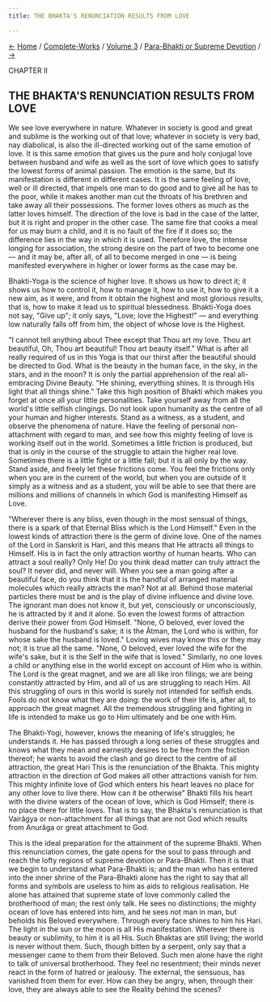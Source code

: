 ```yaml
---
title: THE BHAKTA'S RENUNCIATION RESULTS FROM LOVE

---
```

<div>

[←](the_preparatory_renunciation.htm) [Home](../../../index.htm) /
[Complete-Works](../../complete_works.htm) / [Volume
3](../volume_3_contents.htm) / [Para-Bhakti or Supreme
Devotion](para-bhakti_or_supreme_devotion_contents.htm)
/ [→](the_naturalness_of_bhakti-yoga.htm)

  

CHAPTER II

## THE BHAKTA'S RENUNCIATION RESULTS FROM LOVE

We see love everywhere in nature. Whatever in society is good and great
and sublime is the working out of that love; whatever in society is very
bad, nay diabolical, is also the ill-directed working out of the same
emotion of love. It is this same emotion that gives us the pure and holy
conjugal love between husband and wife as well as the sort of love which
goes to satisfy the lowest forms of animal passion. The emotion is the
same, but its manifestation is different in different cases. It is the
same feeling of love, well or ill directed, that impels one man to do
good and to give all he has to the poor, while it makes another man cut
the throats of his brethren and take away all their possessions. The
former loves others as much as the latter loves himself. The direction
of the love is bad in the case of the latter, but it is right and proper
in the other case. The same fire that cooks a meal for us may burn a
child, and it is no fault of the fire if it does so; the difference lies
in the way in which it is used. Therefore love, the intense longing for
association, the strong desire on the part of two to become one — and it
may be, after all, of all to become merged in one — is being manifested
everywhere in higher or lower forms as the case may be.

Bhakti-Yoga is the science of higher love. It shows us how to direct it;
it shows us how to control it, how to manage it, how to use it, how to
give it a new aim, as it were, and from it obtain the highest and most
glorious results, that is, how to make it lead us to spiritual
blessedness. Bhakti-Yoga does not say, "Give up"; it only says, "Love;
love the Highest!" — and everything low naturally falls off from him,
the object of whose love is the Highest.

"I cannot tell anything about Thee except that Thou art my love. Thou
art beautiful, Oh, Thou art beautiful! Thou art beauty itself." What is
after all really required of us in this Yoga is that our thirst after
the beautiful should be directed to God. What is the beauty in the human
face, in the sky, in the stars, and in the moon? It is only the partial
apprehension of the real all-embracing Divine Beauty. "He shining,
everything shines. It is through His light that all things shine." Take
this high position of Bhakti which makes you forget at once all your
little personalities. Take yourself away from all the world's little
selfish clingings. Do not look upon humanity as the centre of all your
human and higher interests. Stand as a witness, as a student, and
observe the phenomena of nature. Have the feeling of personal
non-attachment with regard to man, and see how this mighty feeling of
love is working itself out in the world. Sometimes a little friction is
produced, but that is only in the course of the struggle to attain the
higher real love. Sometimes there is a little fight or a little fall;
but it is all only by the way. Stand aside, and freely let these
frictions come. You feel the frictions only when you are in the current
of the world, but when you are outside of it simply as a witness and as
a student, you will be able to see that there are millions and millions
of channels in which God is manifesting Himself as Love.

"Wherever there is any bliss, even though in the most sensual of things,
there is a spark of that Eternal Bliss which is the Lord Himself." Even
in the lowest kinds of attraction there is the germ of divine love. One
of the names of the Lord in Sanskrit is Hari, and this means that He
attracts all things to Himself. His is in fact the only attraction
worthy of human hearts. Who can attract a soul really? Only He! Do you
think dead matter can truly attract the soul? It never did, and never
will. When you see a man going after a beautiful face, do you think that
it is the handful of arranged material molecules which really attracts
the man? Not at all. Behind those material particles there must be and
is the play of divine influence and divine love. The ignorant man does
not know it, but yet, consciously or unconsciously, he is attracted by
it and it alone. So even the lowest forms of attraction derive their
power from God Himself. "None, O beloved, ever loved the husband for the
husband's sake; it is the Âtman, the Lord who is within, for whose sake
the husband is loved." Loving wives may know this or they may not; it is
true all the same. "None, O beloved, ever loved the wife for the wife's
sake, but it is the Self in the wife that is loved." Similarly, no one
loves a child or anything else in the world except on account of Him who
is within. The Lord is the great magnet, and we are all like iron
filings; we are being constantly attracted by Him, and all of us are
struggling to reach Him. All this struggling of ours in this world is
surely not intended for selfish ends. Fools do not know what they are
doing: the work of their life is, after all, to approach the great
magnet. All the tremendous struggling and fighting in life is intended
to make us go to Him ultimately and be one with Him.

The Bhakti-Yogi, however, knows the meaning of life's struggles; he
understands it. He has passed through a long series of these struggles
and knows what they mean and earnestly desires to be free from the
friction thereof; he wants to avoid the clash and go direct to the
centre of all attraction, the great Hari This is the renunciation of the
Bhakta. This mighty attraction in the direction of God makes all other
attractions vanish for him. This mighty infinite love of God which
enters his heart leaves no place for any other love to live there. How
can it be otherwise" Bhakti fills his heart with the divine waters of
the ocean of love, which is God Himself; there is no place there for
little loves. That is to say, the Bhakta's renunciation is that Vairâgya
or non-attachment for all things that are not God which results from
Anurâga or great attachment to God.

This is the ideal preparation for the attainment of the supreme Bhakti.
When this renunciation comes, the gate opens for the soul to pass
through and reach the lofty regions of supreme devotion or Para-Bhakti.
Then it is that we begin to understand what Para-Bhakti is; and the man
who has entered into the inner shrine of the Para-Bhakti alone has the
right to say that all forms and symbols are useless to him as aids to
religious realisation. He alone has attained that supreme state of love
commonly called the brotherhood of man; the rest only talk. He sees no
distinctions; the mighty ocean of love has entered into him, and he sees
not man in man, but beholds his Beloved everywhere. Through every face
shines to him his Hari. The light in the sun or the moon is all His
manifestation. Wherever there is beauty or sublimity, to him it is all
His. Such Bhaktas are still living; the world is never without them.
Such, though bitten by a serpent, only say that a messenger came to them
from their Beloved. Such men alone have the right to talk of universal
brotherhood. They feel no resentment; their minds never react in the
form of hatred or jealousy. The external, the sensuous, has vanished
from them for ever. How can they be angry, when, through their love,
they are always able to see the Reality behind the scenes?

</div>

